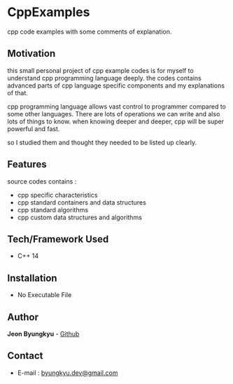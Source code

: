 # CppExamples

cpp code examples with some comments of explanation.

## Motivation

this small personal project of cpp example codes is for myself to understand cpp programming language deeply. the codes contains advanced parts of cpp language specific components and my explanations of that.

cpp programming language allows vast control to programmer compared to some other languages. There are lots of  operations we can write and also lots of things to know. when knowing deeper and deeper, cpp will be super powerful and fast. 

so I studied them and thought they needed to be listed up clearly. 

## Features

source codes contains :
* cpp specific characteristics
* cpp standard containers and data structures
* cpp standard algorithms
* cpp custom data structures and algorithms

## Tech/Framework Used

* C++ 14

## Installation

* No Executable File

## Author

**Jeon Byungkyu** - [Github](https://github.com/ByunkyuJeon)

## Contact

* E-mail : byungkyu.dev@gmail.com
